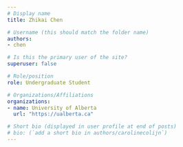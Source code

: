 ```yaml
---
# Display name
title: Zhikai Chen

# Username (this should match the folder name)
authors:
- chen

# Is this the primary user of the site?
superuser: false

# Role/position
role: Undergraduate Student

# Organizations/Affiliations
organizations:
- name: University of Alberta
  url: "https://ualberta.ca"

# Short bio (displayed in user profile at end of posts)
# bio: (`add a short bio in authors/carolinecolijn`)
---
```

